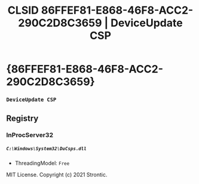 ﻿---
title: "CLSID 86FFEF81-E868-46F8-ACC2-290C2D8C3659 | DeviceUpdate CSP"
excerpt: What is COM-Object CLSID 86FFEF81-E868-46F8-ACC2-290C2D8C3659?
---

# {86FFEF81-E868-46F8-ACC2-290C2D8C3659}

### `DeviceUpdate CSP`

## Registry


### InProcServer32

##### `C:\Windows\System32\DuCsps.dll`
* ThreadingModel: `Free`

MIT License. Copyright (c) 2021 Strontic.


